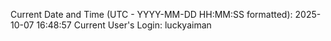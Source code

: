 Current Date and Time (UTC - YYYY-MM-DD HH:MM:SS formatted): 2025-10-07 16:48:57
Current User's Login: luckyaiman
